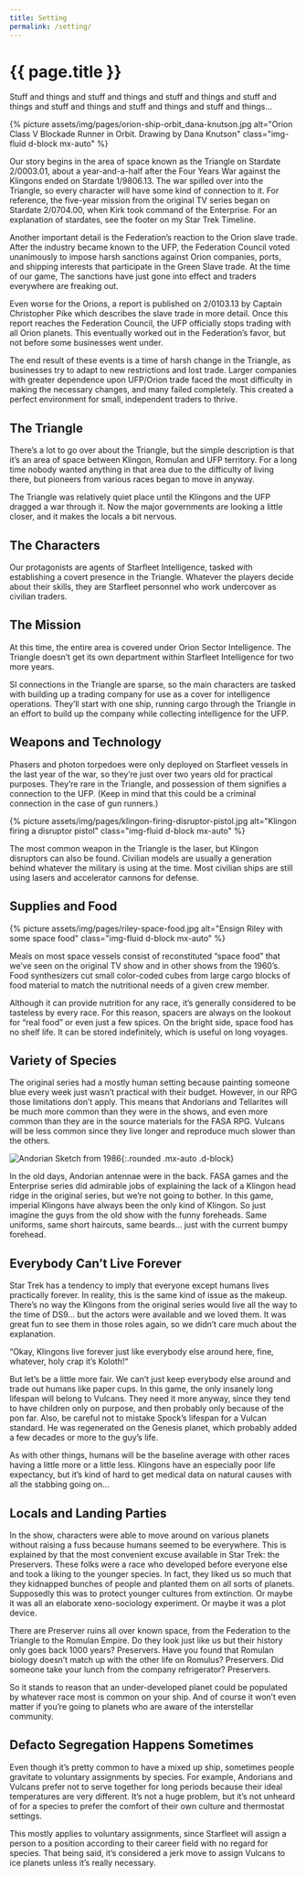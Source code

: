 ```yaml
---
title: Setting
permalink: /setting/
---
```


# {{ page.title }}

Stuff and things and stuff and things and stuff and things and stuff and things and stuff and things and stuff and things and stuff and things...

{% picture assets/img/pages/orion-ship-orbit_dana-knutson.jpg alt="Orion Class V Blockade Runner in Orbit. Drawing by Dana Knutson" class="img-fluid d-block mx-auto" %}

Our story begins in the area of space known as the Triangle on Stardate 2/0003.01, about a year-and-a-half after the Four Years War against the Klingons ended on Stardate 1/9806.13. The war spilled over into the Triangle, so every character will have some kind of connection to it. For reference, the five-year mission from the original TV series began on Stardate 2/0704.00, when Kirk took command of the Enterprise. For an explanation of stardates, see the footer on my Star Trek Timeline.

Another important detail is the Federation’s reaction to the Orion slave trade. After the industry became known to the UFP, the Federation Council voted unanimously to impose harsh sanctions against Orion companies, ports, and shipping interests that participate in the Green Slave trade. At the time of our game, The sanctions have just gone into effect and traders everywhere are freaking out.

Even worse for the Orions, a report is published on 2/0103.13 by Captain Christopher Pike which describes the slave trade in more detail. Once this report reaches the Federation Council, the UFP officially stops trading with all Orion planets. This eventually worked out in the Federation’s favor, but not before some businesses went under.

The end result of these events is a time of harsh change in the Triangle, as businesses try to adapt to new restrictions and lost trade. Larger companies with greater dependence upon UFP/Orion trade faced the most difficulty in making the necessary changes, and many failed completely. This created a perfect environment for small, independent traders to thrive.

## The Triangle

There’s a lot to go over about the Triangle, but the simple description is that it’s an area of space between Klingon, Romulan and UFP territory. For a long time nobody wanted anything in that area due to the difficulty of living there, but pioneers from various races began to move in anyway.

The Triangle was relatively quiet place until the Klingons and the UFP dragged a war through it. Now the major governments are looking a little closer, and it makes the locals a bit nervous.

## The Characters

Our protagonists are agents of Starfleet Intelligence, tasked with establishing a covert presence in the Triangle. Whatever the players decide about their skills, they are Starfleet personnel who work undercover as civilian traders.

## The Mission

At this time, the entire area is covered under Orion Sector Intelligence. The Triangle doesn’t get its own department within Starfleet Intelligence for two more years.

SI connections in the Triangle are sparse, so the main characters are tasked with building up a trading company for use as a cover for intelligence operations. They’ll start with one ship, running cargo through the Triangle in an effort to build up the company while collecting intelligence for the UFP.

## Weapons and Technology

Phasers and photon torpedoes were only deployed on Starfleet vessels in the last year of the war, so they’re just over two years old for practical purposes. They’re rare in the Triangle, and possession of them signifies a connection to the UFP. (Keep in mind that this could be a criminal connection in the case of gun runners.)

{% picture assets/img/pages/klingon-firing-disruptor-pistol.jpg alt="Klingon firing a disruptor pistol" class="img-fluid d-block mx-auto" %}

The most common weapon in the Triangle is the laser, but Klingon disruptors can also be found. Civilian models are usually a generation behind whatever the military is using at the time. Most civilian ships are still using lasers and accelerator cannons for defense.

## Supplies and Food

{% picture assets/img/pages/riley-space-food.jpg alt="Ensign Riley with some space food" class="img-fluid d-block mx-auto" %}

Meals on most space vessels consist of reconstituted “space food” that we’ve seen on the original TV show and in other shows from the 1960’s. Food synthesizers cut small color-coded cubes from large cargo blocks of food material to match the nutritional needs of a given crew member.

Although it can provide nutrition for any race, it’s generally considered to be tasteless by every race. For this reason, spacers are always on the lookout for “real food” or even just a few spices. On the bright side, space food has no shelf life. It can be stored indefinitely, which is useful on long voyages.

## Variety of Species

The original series had a mostly human setting because painting someone blue every week just wasn’t practical with their budget. However, in our RPG those limitations don’t apply. This means that Andorians and Tellarites will be much more common than they were in the shows, and even more common than they are in the source materials for the FASA RPG. Vulcans will be less common since they live longer and reproduce much slower than the others.

![Andorian Sketch from 1986]({{site.baseurl}}assets/img/pages/andorian-sketch.jpg){:.rounded .mx-auto .d-block}

In the old days, Andorian antennae were in the back.
FASA games and the Enterprise series did admirable jobs of explaining the lack of a Klingon head ridge in the original series, but we’re not going to bother. In this game, imperial Klingons have always been the only kind of Klingon. So just imagine the guys from the old show with the funny foreheads. Same uniforms, same short haircuts, same beards… just with the current bumpy forehead.

## Everybody Can’t Live Forever

Star Trek has a tendency to imply that everyone except humans lives practically forever. In reality, this is the same kind of issue as the makeup. There’s no way the Klingons from the original series would live all the way to the time of DS9… but the actors were available and we loved them. It was great fun to see them in those roles again, so we didn’t care much about the explanation.

“Okay, Klingons live forever just like everybody else around here, fine, whatever, holy crap it’s Koloth!“

But let’s be a little more fair. We can’t just keep everybody else around and trade out humans like paper cups. In this game, the only insanely long lifespan will belong to Vulcans. They need it more anyway, since they tend to have children only on purpose, and then probably only because of the pon far. Also, be careful not to mistake Spock’s lifespan for a Vulcan standard. He was regenerated on the Genesis planet, which probably added a few decades or more to the guy’s life.

As with other things, humans will be the baseline average with other races having a little more or a little less. Klingons have an especially poor life expectancy, but it’s kind of hard to get medical data on natural causes with all the stabbing going on…

## Locals and Landing Parties

In the show, characters were able to move around on various planets without raising a fuss because humans seemed to be everywhere. This is explained by that the most convenient excuse available in Star Trek: the Preservers. These folks were a race who developed before everyone else and took a liking to the younger species. In fact, they liked us so much that they kidnapped bunches of people and planted them on all sorts of planets. Supposedly this was to protect younger cultures from extinction. Or maybe it was all an elaborate xeno-sociology experiment. Or maybe it was a plot device.

There are Preserver ruins all over known space, from the Federation to the Triangle to the Romulan Empire. Do they look just like us but their history only goes back 1000 years? Preservers. Have you found that Romulan biology doesn’t match up with the other life on Romulus? Preservers. Did someone take your lunch from the company refrigerator? Preservers.

So it stands to reason that an under-developed planet could be populated by whatever race most is common on your ship. And of course it won’t even matter if you’re going to planets who are aware of the interstellar community.

## Defacto Segregation Happens Sometimes

Even though it’s pretty common to have a mixed up ship, sometimes people gravitate to voluntary assignments by species. For example, Andorians and Vulcans prefer not to serve together for long periods because their ideal temperatures are very different. It’s not a huge problem, but it’s not unheard of for a species to prefer the comfort of their own culture and thermostat settings.

This mostly applies to voluntary assignments, since Starfleet will assign a person to a position according to their career field with no regard for species. That being said, it’s considered a jerk move to assign Vulcans to ice planets unless it’s really necessary.